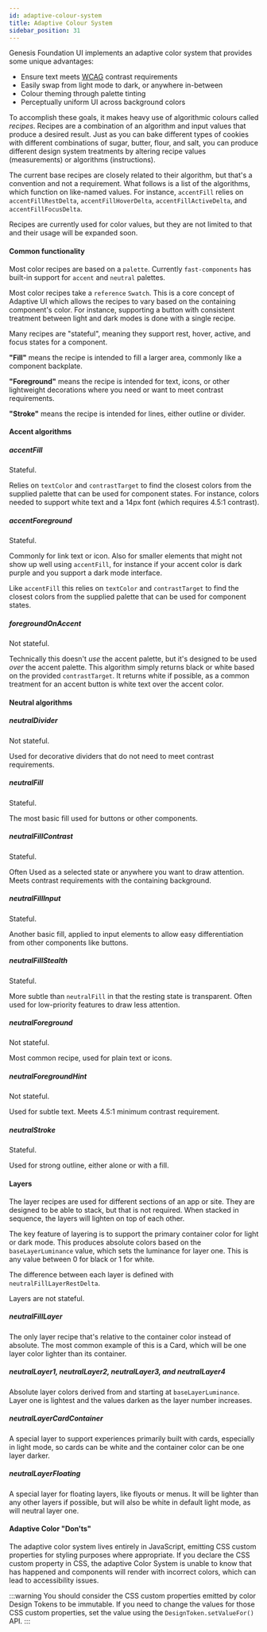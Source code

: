 ```yaml
---
id: adaptive-colour-system
title: Adaptive Colour System
sidebar_position: 31
---
```


Genesis Foundation UI implements an adaptive color system that provides some unique advantages:
* Ensure text meets [WCAG](https://www.w3.org/WAI/standards-guidelines/wcag/) contrast requirements
* Easily swap from light mode to dark, or anywhere in-between
* Colour theming through palette tinting
* Perceptually uniform UI across background colors

To accomplish these goals, it makes heavy use of algorithmic colours called _recipes_. Recipes are a combination of an algorithm and input values that produce a desired result. Just as you can bake different types of cookies with different combinations of sugar, butter, flour, and salt, you can produce different design system treatments by altering recipe values (measurements) or algorithms (instructions).

The current base recipes are closely related to their algorithm, but that's a convention and not a requirement. What follows is a list of the algorithms, which function on like-named values. For instance, `accentFill` relies on `accentFillRestDelta`, `accentFillHoverDelta`, `accentFillActiveDelta`, and `accentFillFocusDelta`.

Recipes are currently used for color values, but they are not limited to that and their usage will be expanded soon.

#### Common functionality

Most color recipes are based on a `palette`. Currently `fast-components` has built-in support for `accent` and `neutral` palettes.

Most color recipes take a `reference` `Swatch`. This is a core concept of Adaptive UI which allows the recipes to vary based on the containing component's color. For instance, supporting a button with consistent treatment between light and dark modes is done with a single recipe.

Many recipes are "stateful", meaning they support rest, hover, active, and focus states for a component.

**"Fill"** means the recipe is intended to fill a larger area, commonly like a component backplate.

**"Foreground"** means the recipe is intended for text, icons, or other lightweight decorations where you need or want to meet contrast requirements.

**"Stroke"** means the recipe is intended for lines, either outline or divider.

#### Accent algorithms

##### accentFill

Stateful.

Relies on `textColor` and `contrastTarget` to find the closest colors from the supplied palette that can be used for component states. For instance, colors needed to support white text and a 14px font (which requires 4.5:1 contrast).

##### accentForeground

Stateful.

Commonly for link text or icon. Also for smaller elements that might not show up well using `accentFill`, for instance if your accent color is dark purple and you support a dark mode interface.

Like `accentFill` this relies on `textColor` and `contrastTarget` to find the closest colors from the supplied palette that can be used for component states.

##### foregroundOnAccent

Not stateful.

Technically this doesn't _use_ the accent palette, but it's designed to be used _over_ the accent palette. This algorithm simply returns black or white based on the provided `contrastTarget`. It returns white if possible, as a common treatment for an accent button is white text over the accent color.

#### Neutral algorithms

##### neutralDivider

Not stateful.

Used for decorative dividers that do not need to meet contrast requirements.

##### neutralFill

Stateful.

The most basic fill used for buttons or other components.

##### neutralFillContrast

Stateful.

Often Used as a selected state or anywhere you want to draw attention. Meets contrast requirements with the containing background.

##### neutralFillInput

Stateful.

Another basic fill, applied to input elements to allow easy differentiation from other components like buttons.

##### neutralFillStealth

Stateful.

More subtle than `neutralFill` in that the resting state is transparent. Often used for low-priority features to draw less attention.

##### neutralForeground

Not stateful.

Most common recipe, used for plain text or icons.

##### neutralForegroundHint

Not stateful.

Used for subtle text. Meets 4.5:1 minimum contrast requirement.

##### neutralStroke

Stateful.

Used for strong outline, either alone or with a fill.

#### Layers

The layer recipes are used for different sections of an app or site. They are designed to be able to stack, but that is not required. When stacked in sequence, the layers will lighten on top of each other.

The key feature of layering is to support the primary container color for light or dark mode. This produces absolute colors based on the `baseLayerLuminance` value, which sets the luminance for layer one. This is any value between 0 for black or 1 for white.

The difference between each layer is defined with `neutralFillLayerRestDelta`.

Layers are not stateful.

##### neutralFillLayer

The only layer recipe that's relative to the container color instead of absolute. The most common example of this is a Card, which will be one layer color lighter than its container.

##### neutralLayer1, neutralLayer2, neutralLayer3, and neutralLayer4

Absolute layer colors derived from and starting at `baseLayerLuminance`. Layer one is lightest and the values darken as the layer number increases.

##### neutralLayerCardContainer

A special layer to support experiences primarily built with cards, especially in light mode, so cards can be white and the container color can be one layer darker.

##### neutralLayerFloating

A special layer for floating layers, like flyouts or menus. It will be lighter than any other layers if possible, but will also be white in default light mode, as will neutral layer one.

#### Adaptive Color "Don'ts"

The adaptive color system lives entirely in JavaScript, emitting CSS custom properties for styling purposes where appropriate. If you declare the CSS custom property in CSS, the adaptive Color System is unable to know that has happened and components will render with incorrect colors, which can lead to accessibility issues. 

:::warning
You should consider the CSS custom properties emitted by color Design Tokens to be immutable. If you need to change the values for those CSS custom properties, set the value using the `DesignToken.setValueFor()` API.
:::

